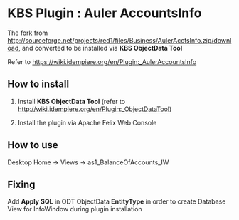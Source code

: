 # KBS Plugin : Auler AccountsInfo

The fork from http://sourceforge.net/projects/red1/files/Business/AulerAcctsInfo.zip/download, and converted to be installed via **KBS ObjectData Tool** 

Refer to https://wiki.idempiere.org/en/Plugin:_AulerAccountsInfo

## How to install

1. Install **KBS ObjectData Tool** (refer to http://wiki.idempiere.org/en/Plugin:_ObjectDataTool)

2. Install the plugin via Apache Felix Web Console

## How to use

Desktop Home -> Views -> as1_BalanceOfAccounts_IW

## Fixing

Add **Apply SQL** in ODT ObjectData **EntityType** in order to create Database View for InfoWindow during plugin installation
